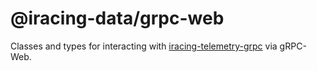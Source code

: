 # @iracing-data/grpc-web

Classes and types for interacting with [iracing-telemetry-grpc](https://github.com/racedirector/iracing-telemetry-grpc) via gRPC-Web.
